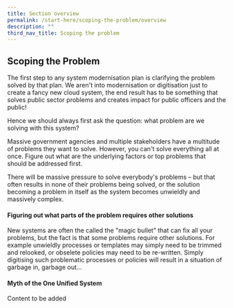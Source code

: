 ```yaml
---
title: Section overview
permalink: /start-here/scoping-the-problem/overview
description: ""
third_nav_title: Scoping the problem
---
```

## Scoping the Problem

The first step to any system modernisation plan is clarifying the problem solved by that plan. We aren't into modernisation or digitisation just to create a fancy new cloud system, the end result has to be something that solves public sector problems and creates impact for public officers and the public!

Hence we should always first ask the question: what problem are we solving with this system?

Massive government agencies and multiple stakeholders have a multitude of problems they want to solve. However, you can't solve everything all at once. Figure out what are the underlying factors or top problems that should be addressed first.

There will be massive pressure to solve everybody's problems – but that often results in none of their problems being solved, or the solution becoming a problem in itself as the system becomes unwieldly and massively complex.

#### Figuring out what parts of the problem requires other solutions

New systems are often the called the "magic bullet" that can fix all your problems, but the fact is that some problems require other solutions. For example unwieldly processes or templates may simply need to be trimmed and relooked, or obselete policies may need to be re-written. Simply digitising such problematic processes or policies will result in a situation of garbage in, garbage out...

#### Myth of the One Unified System

Content to be added